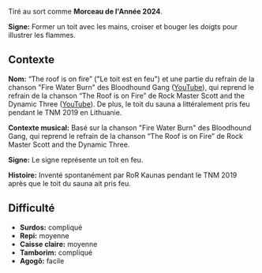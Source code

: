 Tiré au sort comme **Morceau de l'Année 2024**.

**Signe:** Former un toit avec les mains, croiser et bouger les doigts pour
illustrer les flammes.

## Contexte

**Nom:** “The roof is on fire” ("Le toit est en feu") et une partie du refrain
de la chanson "Fire Water Burn" des Bloodhound Gang
([YouTube](https://www.youtube.com/watch?v=Adgx9wt63NY)), qui reprend le refrain
de la chanson “The Roof is on Fire” de Rock Master Scott and the Dynamic Three
([YouTube](https://youtu.be/-Vv_LwwwpmU?t=263)). De plus, le toit du sauna a
littéralement pris feu pendant le TNM 2019 en Lithuanie.

**Contexte musical:** Basé sur la chanson "Fire Water Burn" des Bloodhound Gang,
qui reprend le refrain de la chanson “The Roof is on Fire” de Rock Master Scott
and the Dynamic Three.

**Signe:** Le signe représente un toit en feu.

**Histoire:** Inventé spontanément par RoR Kaunas pendant le TNM 2019 après que
le toit du sauna ait pris feu.

## Difficulté

* **Surdos:** compliqué
* **Repi:** moyenne
* **Caisse claire:** moyenne
* **Tamborim:** compliqué
* **Agogô:** facile
